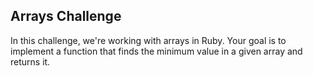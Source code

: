 ## Arrays Challenge
In this challenge, we're working with arrays in Ruby. Your goal is to implement a function that finds the minimum value in a given array and returns it.